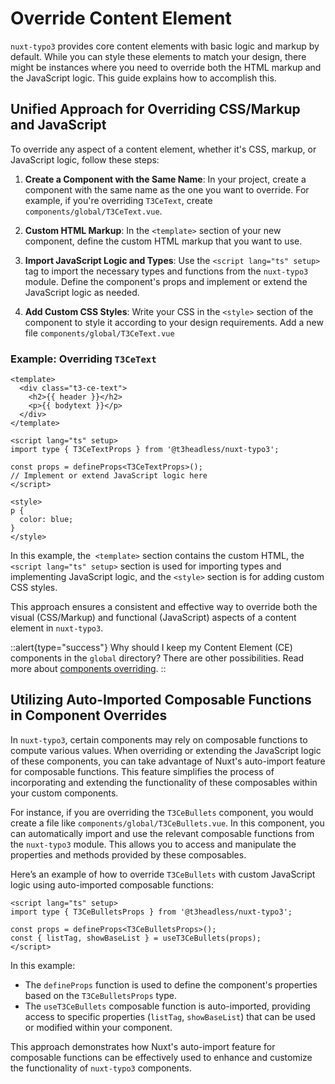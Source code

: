 # Override Content Element

`nuxt-typo3` provides core content elements with basic logic and markup by default. While you can style these elements to match your design, there might be instances where you need to override both the HTML markup and the JavaScript logic. This guide explains how to accomplish this.

## Unified Approach for Overriding CSS/Markup and JavaScript

To override any aspect of a content element, whether it's CSS, markup, or JavaScript logic, follow these steps:

1. **Create a Component with the Same Name**: In your project, create a component with the same name as the one you want to override. For example, if you're overriding `T3CeText`, create `components/global/T3CeText.vue`.

2. **Custom HTML Markup**: In the `<template>` section of your new component, define the custom HTML markup that you want to use.

3. **Import JavaScript Logic and Types**: Use the `<script lang="ts" setup>` tag to import the necessary types and functions from the `nuxt-typo3` module. Define the component's props and implement or extend the JavaScript logic as needed.

4. **Add Custom CSS Styles**: Write your CSS in the `<style>` section of the component to style it according to your design requirements.
Add a new file `components/global/T3CeText.vue`

### Example: Overriding `T3CeText`

```vue [components/global/T3CeText.vue]
<template>
  <div class="t3-ce-text">
    <h2>{{ header }}</h2>
    <p>{{ bodytext }}</p>
  </div>
</template>

<script lang="ts" setup>
import type { T3CeTextProps } from '@t3headless/nuxt-typo3';

const props = defineProps<T3CeTextProps>();
// Implement or extend JavaScript logic here
</script>

<style>
p {
  color: blue;
}
</style>
```
In this example, the` <template>` section contains the custom HTML, the `<script lang="ts" setup>` section is used for importing types and implementing JavaScript logic, and the `<style>` section is for adding custom CSS styles.

This approach ensures a consistent and effective way to override both the visual (CSS/Markup) and functional (JavaScript) aspects of a content element in `nuxt-typo3`.


::alert{type="success"}
Why should I keep my Content Element (CE) components in the `global` directory? There are other possibilities. Read more about [components overriding](/guide/components-overriding).
::

## Utilizing Auto-Imported Composable Functions in Component Overrides
In `nuxt-typo3`, certain components may rely on composable functions to compute various values. When overriding or extending the JavaScript logic of these components, you can take advantage of Nuxt's auto-import feature for composable functions. This feature simplifies the process of incorporating and extending the functionality of these composables within your custom components.

For instance, if you are overriding the `T3CeBullets` component, you would create a file like `components/global/T3CeBullets.vue`. In this component, you can automatically import and use the relevant composable functions from the `nuxt-typo3` module. This allows you to access and manipulate the properties and methods provided by these composables.

Here’s an example of how to override `T3CeBullets` with custom JavaScript logic using auto-imported composable functions:

```vue [components/global/T3CeBullets.vue]
<script lang="ts" setup>
import type { T3CeBulletsProps } from '@t3headless/nuxt-typo3';

const props = defineProps<T3CeBulletsProps>();
const { listTag, showBaseList } = useT3CeBullets(props);
</script>
```

In this example:
- The `defineProps` function is used to define the component's properties based on the `T3CeBulletsProps` type.
- The `useT3CeBullets` composable function is auto-imported, providing access to specific properties (`listTag`, `showBaseList`) that can be used or modified within your component.

This approach demonstrates how Nuxt's auto-import feature for composable functions can be effectively used to enhance and customize the functionality of `nuxt-typo3` components.
